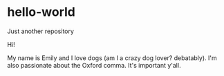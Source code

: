 # hello-world
Just another repository

Hi!

My name is Emily and I love dogs (am I a crazy dog lover? debatably).
I'm also passionate about the Oxford comma. It's important y'all.
